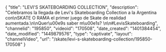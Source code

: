 {
    "title": "LEVI'S SKATEBOARDING COLLECTION",
    "description": "Celebramos la llegada de Levi's Skateboarding Collection a la Argentina con\nSKATE O RAMA el primer juego de Skate de realidad aumentada.\n\nQuer\u00e9s saber m\u00e1s? \n\n#LevisSkateboarding",
    "channelid": "195850",
    "videoid": "170508",
    "date_created": "1401384454",
    "date_modified": "1449879576",
    "type": "captivate",
    "layout": "channelVideo",
    "url": "\/skate\/levi-s-skateboarding-collection\/195850-170508"
}
